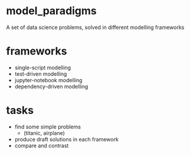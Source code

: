 # model_paradigms
A set of data science problems, solved in different modelling frameworks

# frameworks
* single-script modelling
* test-driven modelling
* jupyter-notebook modelling
* dependency-driven modelling

# tasks
* find some simple problems
  * (titanic, airplane)
* produce draft solutions in each framework
* compare and contrast
